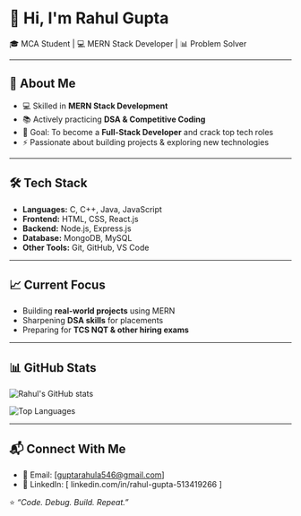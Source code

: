 # 👋 Hi, I'm Rahul Gupta  

🎓 MCA Student | 💻 MERN Stack Developer | 📊 Problem Solver  

---

## 🚀 About Me  
- 💻 Skilled in **MERN Stack Development**  
- 📚 Actively practicing **DSA & Competitive Coding**  
- 🎯 Goal: To become a **Full-Stack Developer** and crack top tech roles  
- ⚡ Passionate about building projects & exploring new technologies  

---

## 🛠️ Tech Stack  
- **Languages:** C, C++, Java, JavaScript  
- **Frontend:** HTML, CSS, React.js  
- **Backend:** Node.js, Express.js  
- **Database:** MongoDB, MySQL  
- **Other Tools:** Git, GitHub, VS Code  

---

## 📈 Current Focus  
- Building **real-world projects** using MERN  
- Sharpening **DSA skills** for placements  
- Preparing for **TCS NQT & other hiring exams**  

---

## 📊 GitHub Stats  
![Rahul's GitHub stats](https://github-readme-stats.vercel.app/api?username=webbyrahul&show_icons=true&theme=radical)  

![Top Languages](https://github-readme-stats.vercel.app/api/top-langs/?username=webbyrahul&layout=compact&theme=radical)  

---

## 📬 Connect With Me  
- 📧 Email: [guptarahula546@gmail.com]  
- 💼 LinkedIn: [ linkedin.com/in/rahul-gupta-513419266 ]

⭐️ *“Code. Debug. Build. Repeat.”*  
